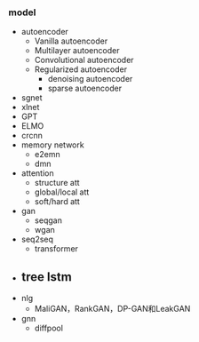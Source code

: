 ### model
- autoencoder
  - Vanilla autoencoder
  - Multilayer autoencoder
  - Convolutional autoencoder
  - Regularized autoencoder
    - denoising autoencoder
    - sparse autoencoder
- sgnet
- xlnet
- GPT
- ELMO
- crcnn
- memory network
  - e2emn
  - dmn
- attention
  - structure att
  - global/local att
  - soft/hard att
- gan
  - seqgan
  - wgan
- seq2seq
  - transformer
- tree lstm
  - 
- nlg
  - MaliGAN，RankGAN，DP-GAN和LeakGAN
- gnn
  - diffpool
 